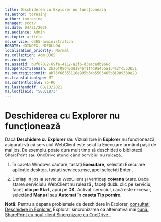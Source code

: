 ```yaml
---
title: Deschiderea cu Explorer nu funcționează
ms.author: toresing
author: tomresing
manager: scotv
ms.date: 04/21/2020
ms.audience: Admin
ms.topic: article
ms.service: o365-administration
ROBOTS: NOINDEX, NOFOLLOW
localization_priority: Normal
ms.collection: Adm_O365
ms.custom: ''
ms.assetid: b8f07022-69fe-4112-a2f6-d3a6cedb966c
ms.openlocfilehash: 2ba6f08b40dd194bf1ffd9a455a134a2fc553b51
ms.sourcegitcommit: ab75f66355116e995b3cb5505465b31989339e28
ms.translationtype: MT
ms.contentlocale: ro-RO
ms.lasthandoff: 08/13/2021
ms.locfileid: "58321873"
---
```

# <a name="open-with-explorer-isnt-working"></a>Deschiderea cu Explorer nu funcționează

Dacă **Deschidere cu Explorer** sau Vizualizare în **Explorer** nu funcționează, asigurați-vă  că serviciul WebClient este setat la Executare urmând pașii de mai jos. De exemplu, poate dura mult timp să deschideți o bibliotecă SharePoint sau OneDrive atunci când serviciul nu rulează. 
  
1. În caseta Windows căutare, tastați **Executare,** selectați Executare aplicație desktop, tastați services.msc, apoi selectați Enter .
    
2. Defilați în jos la serviciul WebClient și verificați **coloana** Stare. Dacă starea serviciului WebClient nu rulează **,** faceți dublu clic pe serviciu, faceți **clic pe Start**, apoi pe **OK**. Activați serviciul, dacă este necesar, selectând **Manual** sau **Automat** în **caseta Tip pornire.** 
    
**Notă:** Pentru a depana problemele de deschidere în Explorer, [consultați Deschidere în Explorer.](https://go.microsoft.com/fwlink/?linkid=871665) Explorați sincronizarea ca alternativă mai [bună: SharePoint cu noul client Sincronizare cu OneDrive .](https://go.microsoft.com/fwlink/?linkid=871666) 
  

